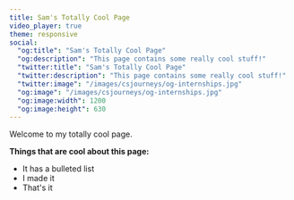 ```yaml
---
title: Sam's Totally Cool Page
video_player: true
theme: responsive
social:
  "og:title": "Sam's Totally Cool Page"
  "og:description": "This page contains some really cool stuff!"
  "twitter:title": "Sam's Totally Cool Page"
  "twitter:description": "This page contains some really cool stuff!"
  "twitter:image": "/images/csjourneys/og-internships.jpg"
  "og:image": "/images/csjourneys/og-internships.jpg"
  "og:image:width": 1200
  "og:image:height": 630
---
```

Welcome to my totally cool page.
<p>
<b>Things that are cool about this page:</b>
<ul>
<li>It has a bulleted list
<li>I made it
<li>That's it
</ul>

